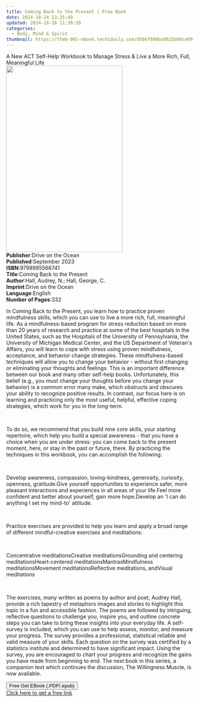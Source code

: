 ```yaml
---
title: Coming Back to the Present | Free Book
date: 2024-10-24 13:25:49
updated: 2024-10-26 11:39:29
categories:
  - Body, Mind & Spirit
thumbnail: https://thmb-001-ebook.techidaily.com/d566f800ba5625b69ce09f5aec1a8e9ba04dc76c2dad88c70222acdfade818f5.jpg
---
```

<main id="book-container">
  <div class="flex flex-col">
    <div class="book-brief flex-1 py-6 px-4 sm:p-6 md:py-10 md:px-8">
      <!-- brief-->
      <div class="book-brief-main">
        A New ACT Self-Help Workbook to Manage Stress & Live a More Rich, Full,
        Meaningful Life
      </div>
    </div>
    <div
      class="book-meta-info flex-1 grid gap-4 col-start-1 col-end-3 row-start-1 sm:mb-6 sm:grid-cols-4 lg:gap-6 lg:col-start-2 lg:row-end-6 lg:row-span-6 lg:mb-0"
    >
      <div
        class="book-meta-info-left place-content-center mt-4 p-4 text-sm leading-6 col-start-2 col-span-2 dark:text-slate-400"
      >
        <img
          class="w-full h-500 object-cover rounded-lg sm:h-255 sm:col-span-2 lg:col-span-full"
          src="https://img-001-ebook.techidaily.com/70726cbaa23a5186fac17772424e4d68a105ef9ee720e2061b3ef058559245fa.jpg"
          alt=""
          width="312"
          height="500"
        />
      </div>
      <div
        class="book-meta-info-right mt-2 col-start-1 row-start-2 col-span-3 self-center"
      >
        <!-- meta data  -->
        <div class="flex flex-col px-4 md:px-8">
          <div class="flex-1">
            <strong>Publisher</strong>:<span class="px-2"
              >Drive on the Ocean</span
            >
          </div>
          <div class="flex-1">
            <strong>Published</strong>:<span class="px-2">September 2023</span>
          </div>
          <div class="flex-1">
            <strong>ISBN</strong>:<span class="px-2">9798985566741</span>
          </div>
          <div class="flex-1">
            <strong>Title</strong>:<span class="px-2"
              >Coming Back to the Present</span
            >
          </div>
          <div class="flex-1">
            <strong>Author</strong>:<span class="px-2"
              >Hall, Audrey, N.; Hall, George, C.</span
            >
          </div>
          <div class="flex-1">
            <strong>Imprint</strong>:<span class="px-2"
              >Drive on the Ocean</span
            >
          </div>
          <div class="flex-1">
            <strong>Language</strong>:<span class="px-2">English</span>
          </div>
          <div class="flex-1">
            <strong>Number of Pages</strong>:<span class="px-2">332</span>
          </div>
        </div>
      </div>
    </div>
    <div class="book-description flex-1 py-6 px-4 sm:p-6 md:py-10 md:px-8">
      <div class="book-description-main">
        <div accordion-content="" id="description">
          <p>
            In Coming Back to the Present, you learn how to practice proven
            mindfulness skills, which you can use to live a more rich, full,
            meaningful life. As a mindfulness-based program for stress reduction
            based on more than 20 years of research and practice at some of the
            best hospitals in the United States, such as the Hospitals of the
            University of Pennsylvania, the University of Michigan Medical
            Center, and the US Department of Veteran's Affairs, you will learn
            to cope with stress using proven mindfulness, acceptance, and
            behavior change strategies. These mindfulness-based techniques will
            allow you to change your behavior - without first changing or
            eliminating your thoughts and feelings. This is an important
            difference between our book and many other self-help books.
            Unfortunately, this belief (e.g., you must change your thoughts
            before you change your behavior) is a common error many make, which
            obstructs and obscures your ability to recognize positive results.
            In contrast, our focus here is on learning and practicing only the
            most useful, helpful, effective coping strategies, which work for
            you in the long-term.
          </p>
          <p>&nbsp;</p>
          <p>
            To do so, we recommend that you build nine core skills, your
            starting repertoire, which help you build a special awareness - that
            you have a choice when you are under stress: you can come back to
            the present moment, here, or stay in the past or future, there. By
            practicing the techniques in this workbook, you can accomplish the
            following:
          </p>
          <p>&nbsp;</p>
          Develop awareness, compassion, loving-kindness, generosity, curiosity,
          openness, gratitude.Give yourself opportunities to experience safer,
          more pleasant interactions and experiences in all areas of your
          life.Feel more confident and better about yourself, gain more
          hope.Develop an 'I can do anything I set my mind-to' attitude.
          <p>&nbsp;</p>
          <p>
            Practice exercises are provided to help you learn and apply a broad
            range of different mindful-creative exercises and meditations:
          </p>
          <p>&nbsp;</p>
          Concentrative meditationsCreative meditationsGrounding and centering
          meditationsHeart-centered meditationsMantrasMindfulness
          meditationsMovement meditationsReflective meditations, andVisual
          meditations
          <p>&nbsp;</p>
          <p>
            The exercises, many written as poems by author and poet, Audrey
            Hall, provide a rich tapestry of metaphors images and stories to
            highlight this topic in a fun and accessible fashion. The poems are
            followed by intriguing, reflective questions to challenge you,
            inspire you, and outline concrete steps you can take to bring these
            insights into your everyday life. A self-survey is included, which
            you can use to help assess, monitor, and measure your progress. The
            survey provides a professional, statistical reliable and valid
            measure of your skills. Each question on the survey was certified by
            a statistics institute and determined to have significant impact.
            Using the survey, you are encouraged to chart your progress and
            recognize the gains you have made from beginning to end. The next
            book in this series, a companion text which continues the
            discussion, The Willingness Muscle, is now available.
          </p>
        </div>
        <div class="accordion-fader"></div>
      </div>
    </div>
    <div class="book-excerpts flex-1 py-6 px-4 sm:p-6 md:py-10 md:px-8"></div>
    <div
      class="book-about-author flex-1 py-6 px-4 sm:p-6 md:py-10 md:px-8"
    ></div>
    <div class="book-free-get flex-1 py-6 px-4 sm:p-6 md:py-10 md:px-8">
      <button
        id="btn-free-get"
        class="bg-blue-500 hover:bg-blue-700 text-white font-bold py-2 px-4 rounded"
      >
        Free Get EBook (.PDF/.epub)
      </button>
      <div id="countdown-display" class="px-2 text-lg mt-2"></div>
      <a
        id="free-link"
        class="hidden bg-blue-500 hover:bg-blue-700 text-white font-bold py-2 px-4 rounded"
        href="https://www.ebooks.com/en-us/book/210852294/coming-back-to-the-present/hall-audrey-n/"
        target="_blank"
        >Click here to get a free link</a
      >
    </div>
    <script>
      let countdownTime = 0;
      let countdownInterval = null;
      document
        .getElementById('btn-free-get')
        .addEventListener('click', startCountdown);
      function startCountdown() {
        countdownTime = new Date().getTime() + 60000 * 3;
        countdownInterval = setInterval(updateCountdown, 1000);
        document.getElementById('btn-free-get').disabled = true;
        document
          .getElementById('btn-free-get')
          .classList.add('bg-gray-500', 'cursor-not-allowed');
      }
      function updateCountdown() {
        let currentTime = new Date().getTime();
        let timeLeft = countdownTime - currentTime;
        let secondsLeft = Math.floor(timeLeft / 1000);
        document.getElementById('countdown-display').innerHTML =
          `Remaining time: ${secondsLeft} seconds.`;
        if (secondsLeft <= 0) {
          clearInterval(countdownInterval);
          document.getElementById('btn-free-get').classList.add('hidden');
          document.getElementById('free-link').classList.remove('hidden');
          document.getElementById('countdown-display').innerHTML = '';
        }
      }
    </script>
  </div>
</main>

